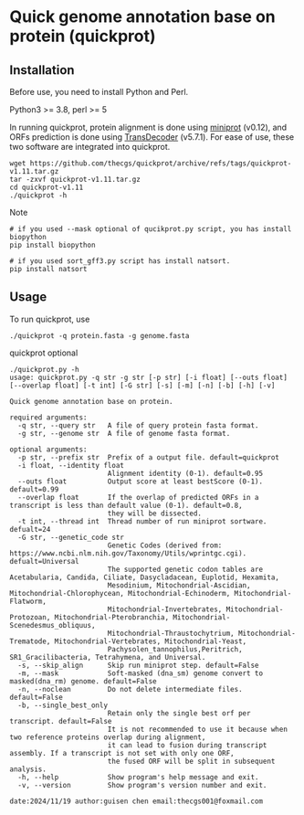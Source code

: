 # Quick genome annotation base on protein (quickprot)


## Installation

Before use, you need to install Python and Perl.

Python3 >= 3.8, perl >= 5

In running quickprot, protein alignment is done using [miniprot](https://github.com/lh3/miniprot/) (v0.12), and ORFs prediction is done using [TransDecoder](https://github.com/TransDecoder/TransDecoder) (v5.7.1). For ease of use, these two software are integrated into quickprot.

```
wget https://github.com/thecgs/quickprot/archive/refs/tags/quickprot-v1.11.tar.gz
tar -zxvf quickprot-v1.11.tar.gz
cd quickprot-v1.11
./quickprot -h
```

Note

```
# if you used --mask optional of qucikprot.py script, you has install biopython
pip install biopython

# if you used sort_gff3.py script has install natsort.
pip install natsort
```


## Usage

To run quickprot, use

```
./quickprot -q protein.fasta -g genome.fasta
```

quickprot optional

```
./quickprot.py -h
usage: quickprot.py -q str -g str [-p str] [-i float] [--outs float] [--overlap float] [-t int] [-G str] [-s] [-m] [-n] [-b] [-h] [-v]

Quick genome annotation base on protein.

required arguments:
  -q str, --query str   A file of query protein fasta format.
  -g str, --genome str  A file of genome fasta format.

optional arguments:
  -p str, --prefix str  Prefix of a output file. default=quickprot
  -i float, --identity float
                        Alignment identity (0-1). default=0.95
  --outs float          Output score at least bestScore (0-1). default=0.99
  --overlap float       If the overlap of predicted ORFs in a transcript is less than default value (0-1). default=0.8, 
                        they will be dissected.
  -t int, --thread int  Thread number of run miniprot sortware. defualt=24
  -G str, --genetic_code str
                        Genetic Codes (derived from: https://www.ncbi.nlm.nih.gov/Taxonomy/Utils/wprintgc.cgi). defualt=Universal
                        The supported genetic codon tables are Acetabularia, Candida, Ciliate, Dasycladacean, Euplotid, Hexamita,
                        Mesodinium, Mitochondrial-Ascidian, Mitochondrial-Chlorophycean, Mitochondrial-Echinoderm, Mitochondrial-Flatworm,
                        Mitochondrial-Invertebrates, Mitochondrial-Protozoan, Mitochondrial-Pterobranchia, Mitochondrial-Scenedesmus_obliquus,
                        Mitochondrial-Thraustochytrium, Mitochondrial-Trematode, Mitochondrial-Vertebrates, Mitochondrial-Yeast, 
                        Pachysolen_tannophilus,Peritrich, SR1_Gracilibacteria, Tetrahymena, and Universal.
  -s, --skip_align      Skip run miniprot step. default=False
  -m, --mask            Soft-masked (dna_sm) genome convert to masked(dna_rm) genome. default=False
  -n, --noclean         Do not delete intermediate files. default=False
  -b, --single_best_only
                        Retain only the single best orf per transcript. default=False
                        It is not recommended to use it because when two reference proteins overlap during alignment, 
                        it can lead to fusion during transcript assembly. If a transcript is not set with only one ORF,
                        the fused ORF will be split in subsequent analysis.
  -h, --help            Show program's help message and exit.
  -v, --version         Show program's version number and exit.

date:2024/11/19 author:guisen chen email:thecgs001@foxmail.com
```
